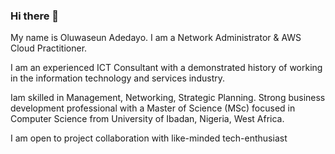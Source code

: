 ### Hi there 👋
My name is Oluwaseun Adedayo. I am a Network Administrator & AWS Cloud Practitioner. 

I am an experienced ICT Consultant with a demonstrated history of working in the information technology and services industry. 

Iam skilled in Management, Networking, Strategic Planning. Strong business development professional with a Master of Science (MSc) focused in Computer Science from University of Ibadan, Nigeria, West Africa.

I am open to project collaboration with like-minded tech-enthusiast

